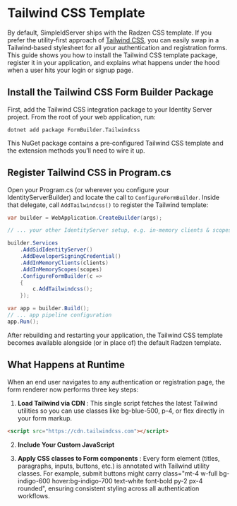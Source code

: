 # Tailwind CSS Template

By default, SimpleIdServer ships with the Radzen CSS template. If you prefer the utility‑first approach of [Tailwind CSS](https://tailwindcss.com/), you can easily swap in a Tailwind‑based stylesheet for all your authentication and registration forms. This guide shows you how to install the Tailwind CSS template package, register it in your application, and explains what happens under the hood when a user hits your login or signup page.

## Install the Tailwind CSS Form Builder Package

First, add the Tailwind CSS integration package to your Identity Server project. From the root of your web application, run:

```batch title="cmd.exe"
dotnet add package FormBuilder.Tailwindcss
```

This NuGet package contains a pre‑configured Tailwind CSS template and the extension methods you’ll need to wire it up.

## Register Tailwind CSS in Program.cs

Open your Program.cs (or wherever you configure your IdentityServerBuilder) and locate the call to `ConfigureFormBuilder`. 
Inside that delegate, call `AddTailwindcss()` to register the Tailwind template:

```csharp  title="Program.cs"
var builder = WebApplication.CreateBuilder(args);

// ... your other IdentityServer setup, e.g. in‑memory clients & scopes

builder.Services
    .AddSidIdentityServer()
    .AddDeveloperSigningCredential()
    .AddInMemoryClients(clients)
    .AddInMemoryScopes(scopes)
    .ConfigureFormBuilder(c =>
    {
        c.AddTailwindcss();
    });

var app = builder.Build();
// ... app pipeline configuration
app.Run();
```

After rebuilding and restarting your application, the Tailwind CSS template becomes available alongside (or in place of) the default Radzen template.

## What Happens at Runtime

When an end user navigates to any authentication or registration page, the form renderer now performs three key steps:

1. **Load Tailwind via CDN** : This single script fetches the latest Tailwind utilities so you can use classes like bg-blue-500, p-4, or flex directly in your form markup.

```html
<script src="https://cdn.tailwindcss.com"></script>
```

2. **Include Your Custom JavaScript** 

3. **Apply CSS classes to Form components** : Every form element (titles, paragraphs, inputs, buttons, etc.) is annotated with Tailwind utility classes. For example, submit buttons might carry class="mt-4 w-full bg-indigo-600 hover:bg-indigo-700 text-white font-bold py-2 px-4 rounded", ensuring consistent styling across all authentication workflows.